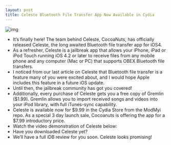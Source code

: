 ```yaml
---
layout: post
title: Celeste Bluetooth File Transfer App Now Available in Cydia
---
```

![img](http://media.idownloadblog.com/wp-content/uploads/2011/03/Celeste-Banner-e1300975291729.png)
* It’s finally here! The team behind Celeste, CocoaNuts, has officially released Celeste, the long awaited Bluetooth file transfer app for iOS4.
* As a refresher, Celeste is a jailbreak app that allows your iPhone, iPad or iPod Touch running iOS 4.2 or later to receive files from any mobile phone and any computer (Mac or PC) that supports OBEX Bluetooth file transfers.
* I noticed from our last article on Celeste that Bluetooth file transfer is a feature many of you were excited about, and I would hope Apple includes this feature in a future iOS update.
* Until then, the jailbreak community has got you covered!
* Additionally, every purchase of Celeste gets you a free copy of Gremlin ($1.99). Gremlin allows you to import received songs and videos into your iPod library, with full iTunes-sync capability.
* Celeste is available now for $9.99 in the Cydia Store from the ModMyi repo. As a special 3 day launch sale, Cocoanuts is offering the app for a $7.99 introductory price.
* Watch the video demonstration of Celeste below:
* Have you downloaded Celeste yet?
* We’ll have a full iDB review for you soon. Celeste looks promising!


